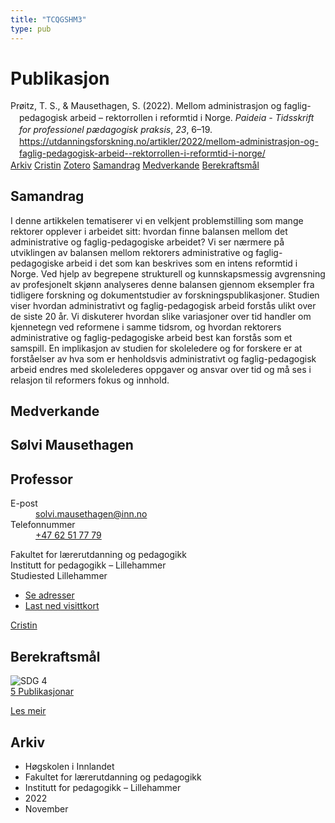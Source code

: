 ```yaml
---
title: "TCQGSHM3"
type: pub
---
```

<h1>Publikasjon</h1>
<article id="csl-bib-container-TCQGSHM3" class="csl-bib-container">
  <div class="csl-bib-body" style="line-height: 1.35; padding-left: 1em; text-indent:-1em;">
  <div class="csl-entry">Pr&#xF8;itz, T. S., &amp; Mausethagen, S. (2022). Mellom administrasjon og faglig-pedagogisk arbeid &#x2013; rektorrollen i reformtid i Norge. <i>Paideia - Tidsskrift for professionel p&#xE6;dagogisk praksis</i>, <i>23</i>, 6&#x2013;19. <a href="https://utdanningsforskning.no/artikler/2022/mellom-administrasjon-og-faglig-pedagogisk-arbeid--rektorrollen-i-reformtid-i-norge/">https://utdanningsforskning.no/artikler/2022/mellom-administrasjon-og-faglig-pedagogisk-arbeid--rektorrollen-i-reformtid-i-norge/</a></div>
</div>
  <div class="csl-bib-buttons">
    <a href="#taxonomy-article-TCQGSHM3" class="csl-bib-button">Arkiv</a>
    <a href="https://app.cristin.no/results/show.jsf?id=2086339" alt="Cristin URL" class="csl-bib-button">Cristin</a>
    <a href="http://zotero.org/groups/5402882/items/TCQGSHM3" alt="Zotero URL" class="csl-bib-button">Zotero</a>
    <a href="#abstract-article-TCQGSHM3" class="csl-bib-button">Samandrag</a>
    <a href="#contributors-article-TCQGSHM3" class="csl-bib-button">Medverkande</a>
    <a href="#sdg-article-TCQGSHM3" class="csl-bib-button">Berekraftsmål</a>
  </div>
  <div id="csl-bib-meta-container-TCQGSHM3"></div>
</article>
<div id="csl-bib-meta-TCQGSHM3" class="csl-bib-meta">
  <article id="abstract-article-TCQGSHM3" class="abstract-article">
    <h1>Samandrag</h1>
    I denne artikkelen tematiserer vi en velkjent problemstilling som mange rektorer opplever i arbeidet sitt: hvordan finne balansen mellom det administrative og faglig-pedagogiske arbeidet? Vi ser nærmere på utviklingen av balansen mellom rektorers administrative og faglig-pedagogiske arbeid i det som kan beskrives som en intens reformtid i Norge. Ved hjelp av begrepene strukturell og kunnskapsmessig avgrensning av profesjonelt skjønn analyseres denne balansen gjennom eksempler fra tidligere forskning og dokumentstudier av forskningspublikasjoner. Studien viser hvordan administrativt og faglig-pedagogisk arbeid forstås ulikt over de siste 20 år. Vi diskuterer hvordan slike variasjoner over tid handler om kjennetegn ved reformene i samme tidsrom, og hvordan rektorers administrative og faglig-pedagogiske arbeid best kan forstås som et samspill. En implikasjon av studien for skoleledere og for forskere er at forståelser av hva som er henholdsvis administrativt og faglig-pedagogisk arbeid endres med skolelederes oppgaver og ansvar over tid og må ses i relasjon til reformers fokus og innhold.
  </article>
  <article id="contributors-article-TCQGSHM3" class="contributors-article">
    <h1>Medverkande</h1>
    <div class="personas"> <div class="vrtx-hinn-person-card"> <div class="photo"> <i class="lar la-user-circle missing-person"></i> </div> <div class="info"> <hgroup><h1>Sølvi Mausethagen</h1> <h2>Professor</h2> </hgroup><dl> <dt>E-post</dt> <dd> <a href="mailto:solvi.mausethagen@inn.no">solvi.mausethagen@inn.no</a> </dd> <dt>Telefonnummer</dt> <dd><a href="tel:+4762517779"> +47 62 51 77 79 </a></dd> </dl> <p> Fakultet for lærerutdanning og pedagogikk<br> Institutt for pedagogikk – Lillehammer<br> Studiested Lillehammer </p> <ul class="vrtx-hinn-links"> <li><a href="https://www.inn.no/finn-en-ansatt/solvi-mausethagen.html#vrtx-hinn-addresses">Se adresser</a></li> <li><a href="https://www.inn.no/finn-en-ansatt/solvi-mausethagen.html?vrtx=vcf">Last ned visittkort</a></li> </ul> </div> </div> <a href="https://app.cristin.no/persons/show.jsf?id=60275" alt="Cristin URL" class="personas-cristin">Cristin</a> </div>
  </article>
  <article id="sdg-article-TCQGSHM3" class="sdg-article">
    <h1>Berekraftsmål</h1>
    <div class="sdg-container"><div id="sdg4" class="sdg"> <img src="{{< params subfolder >}}images/sdg/sdg04_no.png" class="image" alt="SDG 4"> <div class="sdg-overlay"> <a href="{{< params subfolder >}}no/archive/?sdg=4#archive" class="sdg-publication-count"><span>5</span> Publikasjonar</a> <p><a href="NA" class="sdg-read-more">Les meir</a></p> </div> </div></div>
  </article>
  <article id="taxonomy-article-TCQGSHM3" class="taxonomy-article">
    <h1>Arkiv</h1>
    <ul>
      <li>Høgskolen i Innlandet</li>
      <li>Fakultet for lærerutdanning og pedagogikk</li>
      <li>Institutt for pedagogikk – Lillehammer</li>
      <li>2022</li>
      <li>November</li>
    </ul>
  </article>
</div>
